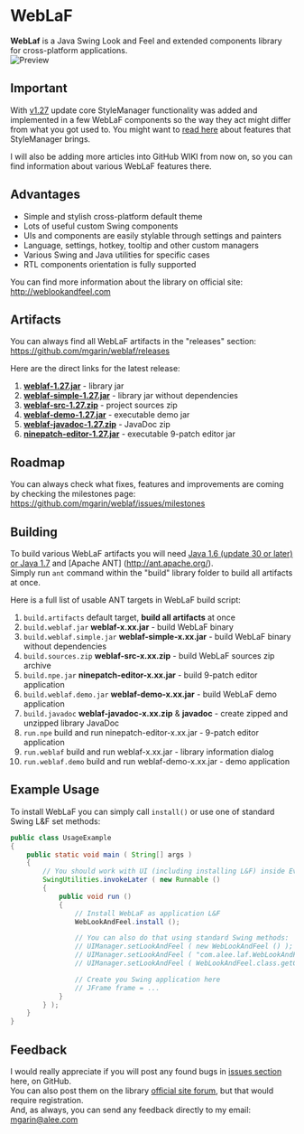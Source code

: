 WebLaF
==========
**WebLaf** is a Java Swing Look and Feel and extended components library for cross-platform applications.<br>
![Preview](http://s5.hostingkartinok.com/uploads/images/2013/10/92f65b6b3262493a5f386dc6808efbba.png)


Important
----------
With [v1.27](https://github.com/mgarin/weblaf/releases/tag/v1.27) update core StyleManager functionality was added and implemented in a few WebLaF components so the way they act might differ from what you got used to. You might want to [read here](https://github.com/mgarin/weblaf/wiki/How-to-use-StyleManager) about features that StyleManager brings.

I will also be adding more articles into GitHub WIKI from now on, so you can find information about various WebLaF features there.


Advantages
----------

- Simple and stylish cross-platform default theme
- Lots of useful custom Swing components
- UIs and components are easily stylable through settings and painters
- Language, settings, hotkey, tooltip and other custom managers
- Various Swing and Java utilities for specific cases
- RTL components orientation is fully supported

You can find more information about the library on official site:<br>
http://weblookandfeel.com


Artifacts
----------
You can always find all WebLaF artifacts in the "releases" section:<br>
https://github.com/mgarin/weblaf/releases

Here are the direct links for the latest release:

1. [**weblaf-1.27.jar**](https://github.com/mgarin/weblaf/releases/download/v1.27/weblaf-1.27.jar) - library jar
2. [**weblaf-simple-1.27.jar**](https://github.com/mgarin/weblaf/releases/download/v1.27/weblaf-simple-1.27.jar) - library jar without dependencies
3. [**weblaf-src-1.27.zip**](https://github.com/mgarin/weblaf/releases/download/v1.27/weblaf-src-1.27.zip) - project sources zip
4. [**weblaf-demo-1.27.jar**](https://github.com/mgarin/weblaf/releases/download/v1.27/weblaf-demo-1.27.jar) - executable demo jar
5. [**weblaf-javadoc-1.27.zip**](https://github.com/mgarin/weblaf/releases/download/v1.27/weblaf-javadoc-1.27.zip) - JavaDoc zip
6. [**ninepatch-editor-1.27.jar**](https://github.com/mgarin/weblaf/releases/download/v1.27/ninepatch-editor-1.27.jar) - executable 9-patch editor jar


Roadmap
----------
You can always check what fixes, features and improvements are coming by checking the milestones page:<br>
https://github.com/mgarin/weblaf/issues/milestones


Building
----------
To build various WebLaF artifacts you will need [Java 1.6 (update 30 or later) or Java 1.7](http://www.oracle.com/technetwork/java/javase/downloads/index.html) and [Apache ANT] (http://ant.apache.org/).<br>
Simply run `ant` command within the "build" library folder to build all artifacts at once.

Here is a full list of usable ANT targets in WebLaF build script:

1. `build.artifacts` default target, **build all artifacts** at once
2. `build.weblaf.jar` **weblaf-x.xx.jar** - build WebLaF binary
3. `build.weblaf.simple.jar` **weblaf-simple-x.xx.jar** - build WebLaF binary without dependencies
4. `build.sources.zip` **weblaf-src-x.xx.zip** - build WebLaF sources zip archive
5. `build.npe.jar` **ninepatch-editor-x.xx.jar** - build 9-patch editor application
6. `build.weblaf.demo.jar` **weblaf-demo-x.xx.jar** - build WebLaF demo application
7. `build.javadoc` **weblaf-javadoc-x.xx.zip** & **javadoc** - create zipped and unzipped library JavaDoc
8. `run.npe` build and run ninepatch-editor-x.xx.jar - 9-patch editor application
9. `run.weblaf` build and run weblaf-x.xx.jar - library information dialog
10. `run.weblaf.demo` build and run weblaf-demo-x.xx.jar - demo application


Example Usage
----------
To install WebLaF you can simply call `install()` or use one of standard Swing L&F set methods:
```java
public class UsageExample
{
    public static void main ( String[] args )
    {
        // You should work with UI (including installing L&F) inside Event Dispatch Thread (EDT)
        SwingUtilities.invokeLater ( new Runnable ()
        {
            public void run ()
            {
                // Install WebLaF as application L&F
                WebLookAndFeel.install ();

                // You can also do that using standard Swing methods:
                // UIManager.setLookAndFeel ( new WebLookAndFeel () );
                // UIManager.setLookAndFeel ( "com.alee.laf.WebLookAndFeel" );
                // UIManager.setLookAndFeel ( WebLookAndFeel.class.getCanonicalName () );

                // Create you Swing application here
                // JFrame frame = ...
            }
        } );
    }
}
```


Feedback
----------
I would really appreciate if you will post any found bugs in [issues section](https://github.com/mgarin/weblaf/issues) here, on GitHub.<br>
You can also post them on the library [official site forum](http://weblookandfeel.com/forum/), but that would require registration.<br> 
And, as always, you can send any feedback directly to my email: [mgarin@alee.com](mailto:mgarin@alee.com)
